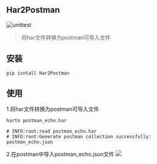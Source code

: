 ## Har2Postman
![unittest](https://github.com/whitexie/Har2Postman/workflows/unittest/badge.svg)
> 将har文件转换为postman可导入文件

## 安装
```shell script
pip isntall Har2Postman
```

## 使用
1.将har文件转换为postman可导入文件
```shell script
harto postman_echo.har

# INFO:root:read postman_echo.har
# INFO:root:Generate postman collection successfully: postman_echo.json
```
2.在postman中导入postman_echo.json文件
![](https://i.loli.net/2020/02/11/7e1Zm2wrNIF5WEB.png)

